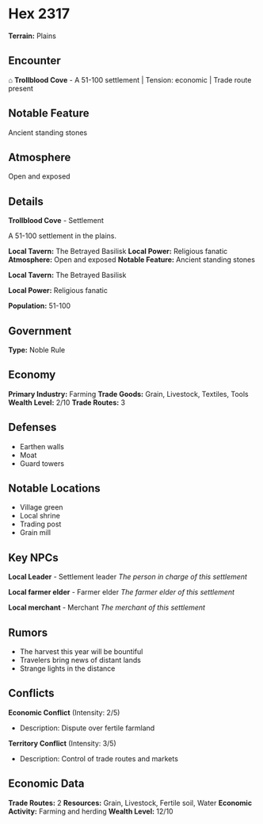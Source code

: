 # Hex 2317

**Terrain:** Plains

## Encounter
⌂ **Trollblood Cove** - A 51-100 settlement | Tension: economic | Trade route present

## Notable Feature
Ancient standing stones

## Atmosphere
Open and exposed

## Details
**Trollblood Cove** - Settlement

A 51-100 settlement in the plains.

**Local Tavern:** The Betrayed Basilisk
**Local Power:** Religious fanatic
**Atmosphere:** Open and exposed
**Notable Feature:** Ancient standing stones

**Local Tavern:** The Betrayed Basilisk

**Local Power:** Religious fanatic

**Population:** 51-100

## Government
**Type:** Noble Rule

## Economy
**Primary Industry:** Farming
**Trade Goods:** Grain, Livestock, Textiles, Tools
**Wealth Level:** 2/10
**Trade Routes:** 3

## Defenses
- Earthen walls
- Moat
- Guard towers

## Notable Locations
- Village green
- Local shrine
- Trading post
- Grain mill

## Key NPCs
**Local Leader** - Settlement leader
*The person in charge of this settlement*

**Local farmer elder** - Farmer elder
*The farmer elder of this settlement*

**Local merchant** - Merchant
*The merchant of this settlement*

## Rumors
- The harvest this year will be bountiful
- Travelers bring news of distant lands
- Strange lights in the distance

## Conflicts
**Economic Conflict** (Intensity: 2/5)
- Description: Dispute over fertile farmland

**Territory Conflict** (Intensity: 3/5)
- Description: Control of trade routes and markets

## Economic Data
**Trade Routes:** 2
**Resources:** Grain, Livestock, Fertile soil, Water
**Economic Activity:** Farming and herding
**Wealth Level:** 12/10
